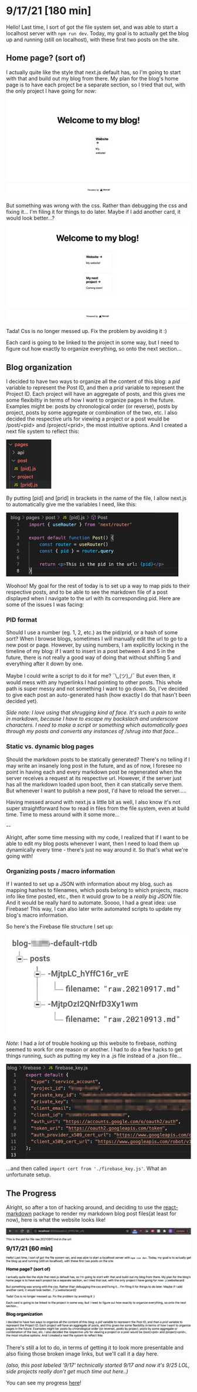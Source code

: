 # 9/17/21 \[180 min]

Hello! Last time, I sort of got the file system set, and was able to start a localhost server with `npm run dev`. Today, my goal is to actually get the blog up and running (still on localhost), with these first two posts on the site. 

## Home page? (sort of)

I actually quite like the style that next.js default has, so I'm going to start with that and build out my blog from there. My plan for the blog's home page is to have each project be a separate section, so I tried that out, with the only project I have going for now: 
![websitecard](pictures/20210915-1.png)

But something was wrong with the css. Rather than debugging the css and fixing it... I'm filing it for things to do later. Maybe if I add another card, it would look better...? 
![websitecard2](pictures/20210915-2.png)

Tada! Css is no longer messed up. Fix the problem by avoiding it :)

Each card is going to be linked to the project in some way, but I need to figure out how exactly to organize everything, so onto the next section...

## Blog organization

I decided to have two ways to organize all the content of this blog: a *pid* variable to represent the Post ID, and then a *prid* variable to represent the Project ID. Each project will have an aggregate of posts, and this gives me some flexibiltiy in terms of how I want to organize pages in the future. Examples might be: posts by chronological order (or reverse), posts by project, posts by some aggregate or combination of the two, etc. I also decided the respective urls for viewing a project or a post would be /post/\<pid\> and /project/\<prid\>, the most intuitive options. And I created a next file system to reflect this:

![pid-prid-filestructure](pictures/20210917-1.png)

By putting [pid] and [prid] in brackets in the name of the file, I allow next.js to automatically give me the variables I need, like this:

![pid-demo](pictures/20210917-2.png)

Woohoo! My goal for the rest of today is to set up a way to map pids to their respective posts, and to be able to see the markdown file of a post displayed when I navigate to the url with its corresponding pid. Here are some of the issues I was facing:

### PID format

Should I use a number (eg. 1, 2, etc.) as the pid/prid, or a hash of some sort? When I browse blogs, sometimes I will manually edit the url to go to a new post or page. However, by using numbers, I am explicitly locking in the timeline of my blog: if I want to insert in a post between 4 and 5 in the future, there is not really a good way of doing that without shifting 5 and everything after it down by one. 

Maybe I could write a script to do it for me? ¯\\\_(ツ)\_/¯ But even then, it would mess with any hyperlinks I had pointing to other posts. This whole path is super messy and not something I want to go down. So, I've decided to give each post an auto-generated hash (how exactly I do that hasn't been decided yet). 

*Side note: I love using that shrugging kind of face. It's such a pain to write in markdown, because I have to escape my backslach and underscore characters. I need to make a script or something which automatically goes through my posts and converts any instances of /shrug into that face...*

### Static vs. dynamic blog pages

Should the markdown posts to be statically generated? There's no telling if I may write an insanely long post in the future, and as of now, I foresee no point in having each and every markdown post be regenerated when the server receives a request at its respective url. However, if the server just has all the markdown loaded upon boot, then it can statically serve them. But whenever I want to publish a new post, I'd have to reload the server.....

Having messed around with next.js a little bit as well, I also know it's not super straightforward how to read in files from the file system, even at build time. Time to mess around with it some more...

--

Alright, after some time messing with my code, I realized that if I want to be able to edit my blog posts whenever I want, then I need to load them up dynamically every time - there's just no way around it. So that's what we're going with!

### Organizing posts / macro information

If I wanted to set up a JSON with information about my blog, such as mapping hashes to filenames, which posts belong to which projects, macro info like time posted, etc., then it would grow to be a *really big JSON* file. And it would be really hard to automate. Soooo, I had a great idea: use Firebase! This way, I can also later write automated scripts to update my blog's macro information. 

So here's the Firebase file structure I set up: 

![firebase structure](pictures/20210917-3.png)

*Note*: I had a *lot* of trouble hooking up this website to firebase, nothing seemed to work for one reason or another. I had to do a few hacks to get things running, such as putting my key in a .js file instead of a .json file...

![firebasekey.json](pictures/20210917-4.png)

...and then called `import cert from './firebase_key.js'`. What an unfortunate setup. 

## The Progress

Alright, so after a ton of hacking around, and deciding to use the [react-markdown](https://github.com/remarkjs/react-markdown) package to render my markdown blog post files(at least for now), here is what the website looks like!

![final progress](pictures/20210917-5.png)

There's still a lot to do, in terms of getting it to look more presentable and also fixing those broken image links, but we'll call it a day here. 

*(also, this post labeled '9/17' technically started 9/17 and now it's 9/25 LOL, side projects really don't get much time out here..)*

You can see my progress [here](https://github.com/xumaple/website/tree/d419a26a2f5e76246df512d3c016ec50ca56b7a4)!
